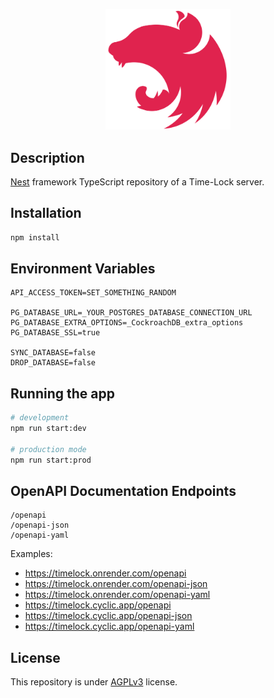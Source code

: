 <p align="center">
  <a href="#" target="blank"><img src="./assets/nest-logo.svg" width="200" alt="Nest Logo" /></a>
</p>

## Description

[Nest](https://github.com/nestjs/nest) framework TypeScript repository of a Time-Lock server.

## Installation

```bash
npm install
```

## Environment Variables

```
API_ACCESS_TOKEN=SET_SOMETHING_RANDOM

PG_DATABASE_URL=_YOUR_POSTGRES_DATABASE_CONNECTION_URL
PG_DATABASE_EXTRA_OPTIONS=_CockroachDB_extra_options
PG_DATABASE_SSL=true

SYNC_DATABASE=false
DROP_DATABASE=false
```

## Running the app

```bash
# development
npm run start:dev

# production mode
npm run start:prod
```

## OpenAPI Documentation Endpoints

```
/openapi
/openapi-json
/openapi-yaml
```
Examples:

- https://timelock.onrender.com/openapi
- https://timelock.onrender.com/openapi-json
- https://timelock.onrender.com/openapi-yaml
- https://timelock.cyclic.app/openapi
- https://timelock.cyclic.app/openapi-json
- https://timelock.cyclic.app/openapi-yaml

## License

This repository is under [AGPLv3](./LICENSE.md) license.